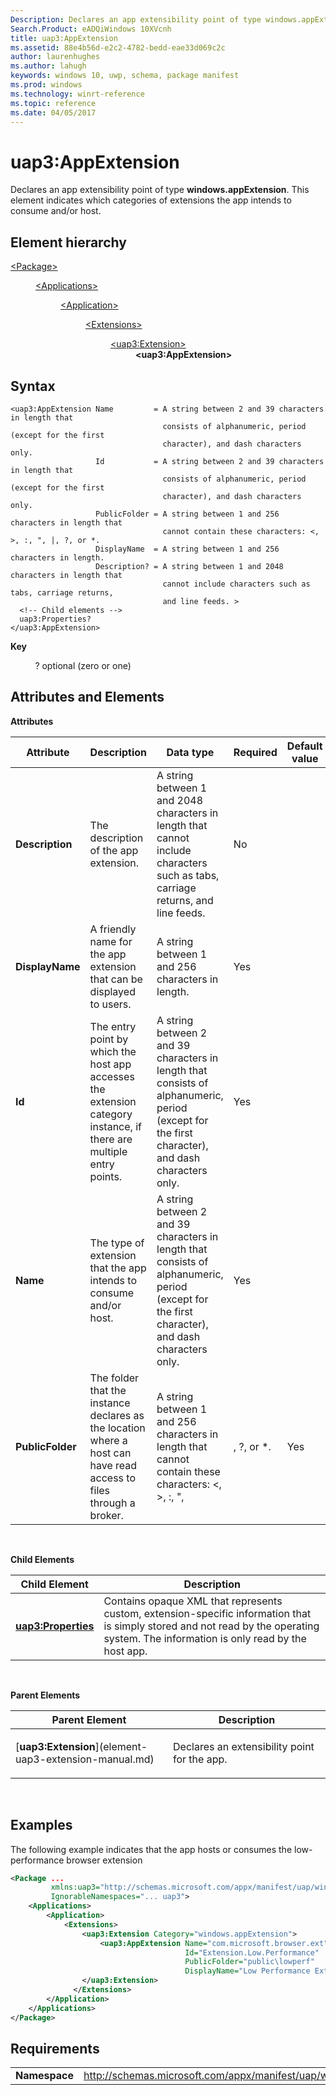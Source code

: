 ```yaml
---
Description: Declares an app extensibility point of type windows.appExtension.
Search.Product: eADQiWindows 10XVcnh
title: uap3:AppExtension
ms.assetid: 88e4b56d-e2c2-4782-bedd-eae33d069c2c
author: laurenhughes
ms.author: lahugh
keywords: windows 10, uwp, schema, package manifest
ms.prod: windows
ms.technology: winrt-reference
ms.topic: reference
ms.date: 04/05/2017
---
```


# uap3:AppExtension


Declares an app extensibility point of type **windows.appExtension**. This element indicates which categories of extensions the app intends to consume and/or host.

## Element hierarchy

<dl>
<dt><a href="element-package.md">&lt;Package&gt;</a></dt>
<dd>
<dl>
<dt><a href="element-applications.md">&lt;Applications&gt;</a></dt>
<dd>
<dl>
<dt><a href="element-application.md">&lt;Application&gt;</a></dt>
<dd>
<dl>
<dt><a href="element-1-extensions.md">&lt;Extensions&gt;</a></dt>
<dd>
<dl>
<dt><a href="element-uap3-extension-manual.md">&lt;uap3:Extension&gt;</a></dt>
<dd><b>&lt;uap3:AppExtension&gt;</b></dd>
</dl>
</dd>
</dl>
</dd>
</dl>
</dd>
</dl>
</dd>
</dl>

## Syntax


```
<uap3:AppExtension Name         = A string between 2 and 39 characters in length that 
                                  consists of alphanumeric, period (except for the first 
                                  character), and dash characters only.
                   Id           = A string between 2 and 39 characters in length that 
                                  consists of alphanumeric, period (except for the first 
                                  character), and dash characters only.
                   PublicFolder = A string between 1 and 256 characters in length that 
                                  cannot contain these characters: <, >, :, ", |, ?, or *.
                   DisplayName  = A string between 1 and 256 characters in length.
                   Description? = A string between 1 and 2048 characters in length that 
                                  cannot include characters such as tabs, carriage returns, 
                                  and line feeds. >
  <!-- Child elements -->
  uap3:Properties?
</uap3:AppExtension>
```

**Key**

          ? optional (zero or one)

## Attributes and Elements


**Attributes**

| Attribute        | Description                                                                                                         | Data type                                                                                                                                        | Required | Default value |
|------------------|---------------------------------------------------------------------------------------------------------------------|--------------------------------------------------------------------------------------------------------------------------------------------------|----------|---------------|
| **Description**  | The description of the app extension.                                                                               | A string between 1 and 2048 characters in length that cannot include characters such as tabs, carriage returns, and line feeds.                  | No       |               |
| **DisplayName**  | A friendly name for the app extension that can be displayed to users.                                               | A string between 1 and 256 characters in length.                                                                                                 | Yes      |               |
| **Id**           | The entry point by which the host app accesses the extension category instance, if there are multiple entry points. | A string between 2 and 39 characters in length that consists of alphanumeric, period (except for the first character), and dash characters only. | Yes      |               |
| **Name**         | The type of extension that the app intends to consume and/or host.                                                  | A string between 2 and 39 characters in length that consists of alphanumeric, period (except for the first character), and dash characters only. | Yes      |               |
| **PublicFolder** | The folder that the instance declares as the location where a host can have read access to files through a broker.  | A string between 1 and 256 characters in length that cannot contain these characters: &lt;, &gt;, :, ", |, ?, or \*.                             | Yes      |               |

 

**Child Elements**

| Child Element                                            | Description                                                                                                                                                                          |
|----------------------------------------------------------|--------------------------------------------------------------------------------------------------------------------------------------------------------------------------------------|
| [**uap3:Properties**](elemnt-uap3-properties-manual.md) | Contains opaque XML that represents custom, extension-specific information that is simply stored and not read by the operating system. The information is only read by the host app. |

 

**Parent Elements**

<table>
<colgroup>
<col width="50%" />
<col width="50%" />
</colgroup>
<thead>
<tr class="header">
<th>Parent Element</th>
<th>Description</th>
</tr>
</thead>
<tbody>
<tr class="odd">
<td>[<strong>uap3:Extension</strong>](element-uap3-extension-manual.md)</td>
<td><p>Declares an extensibility point for the app.</p></td>
</tr>
</tbody>
</table>

 

## Examples


The following example indicates that the app hosts or consumes the low-performance browser extension

```XML
<Package ...
         xmlns:uap3="http://schemas.microsoft.com/appx/manifest/uap/windows10/3"  
         IgnorableNamespaces="... uap3">
    <Applications>
        <Application>
            <Extensions>
                <uap3:Extension Category="windows.appExtension">  
                    <uap3:AppExtension Name="com.microsoft.browser.ext" 
                                       Id="Extension.Low.Performance" 
                                       PublicFolder="public\lowperf" 
                                       DisplayName="Low Performance Extension"/>  
                </uap3:Extension>  
              </Extensions>
        </Application>
    </Applications>
</Package>
```

## Requirements


|               |                                                            |
|---------------|------------------------------------------------------------|
| **Namespace** | http://schemas.microsoft.com/appx/manifest/uap/windows10/3 |

 

 

 




